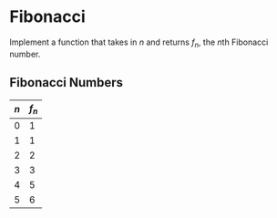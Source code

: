 # Fibonacci
Implement a function that takes in $n$ and returns $f_n$, the $n$th Fibonacci number.
## Fibonacci Numbers
| $n$   | $f_n$ |
|-------|-------|
| 0     | 1     |
| 1     | 1     |
| 2     | 2     |
| 3     | 3     |
| 4     | 5     |
| 5     | 6     |